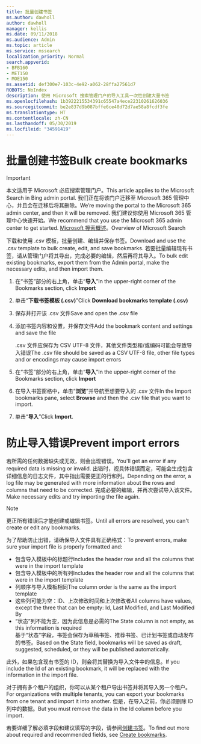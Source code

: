 ```yaml
---
title: 批量创建书签
ms.author: dawholl
author: dawholl
manager: kellis
ms.date: 09/11/2018
ms.audience: Admin
ms.topic: article
ms.service: mssearch
localization_priority: Normal
search.appverid:
- BFB160
- MET150
- MOE150
ms.assetid: def300e7-103c-4e92-a062-28ffa27561d7
ROBOTS: NoIndex
description: 使用 Microsoft 搜索管理门户的导入工具一次性创建大量书签
ms.openlocfilehash: 1b3922215534391c65547a4ece22310261626036
ms.sourcegitcommit: be2e837d9b087bffe6ce40d72d7ae58a8fcdf3fe
ms.translationtype: HT
ms.contentlocale: zh-CN
ms.lasthandoff: 05/30/2019
ms.locfileid: "34591419"
---
```

# <a name="bulk-create-bookmarks"></a><span data-ttu-id="b31a1-103">批量创建书签</span><span class="sxs-lookup"><span data-stu-id="b31a1-103">Bulk create bookmarks</span></span>

> [!IMPORTANT]
> <span data-ttu-id="b31a1-104">本文适用于 Microsoft 必应搜索管理门户。</span><span class="sxs-lookup"><span data-stu-id="b31a1-104">This article applies to the Microsoft Search in Bing admin portal.</span></span> <span data-ttu-id="b31a1-105">我们正在将该门户迁移至 Microsoft 365 管理中心，并且会在迁移后将其删除。</span><span class="sxs-lookup"><span data-stu-id="b31a1-105">We’re moving the portal to the Microsoft 365 admin center, and then it will be removed.</span></span> <span data-ttu-id="b31a1-106">我们建议你使用 Microsoft 365 管理中心快速开始。</span><span class="sxs-lookup"><span data-stu-id="b31a1-106">We recommend that you use the Microsoft 365 admin center to get started.</span></span> <span data-ttu-id="b31a1-107">[Microsoft 搜索概述](overview-microsoft-search.md)。</span><span class="sxs-lookup"><span data-stu-id="b31a1-107">Overview of Microsoft Search</span></span>
    
<span data-ttu-id="b31a1-108">下载和使用 .csv 模板，批量创建、编辑并保存书签。</span><span class="sxs-lookup"><span data-stu-id="b31a1-108">Download and use the .csv template to bulk create, edit, and save bookmarks.</span></span> <span data-ttu-id="b31a1-109">若要批量编辑现有书签，请从管理门户将其导出，完成必要的编辑，然后再将其导入。</span><span class="sxs-lookup"><span data-stu-id="b31a1-109">To bulk edit existing bookmarks, export them from the Admin portal, make the necessary edits, and then import them.</span></span>
  
1. <span data-ttu-id="b31a1-110">在“书签”部分的右上角，单击“**导入**”</span><span class="sxs-lookup"><span data-stu-id="b31a1-110">In the upper-right corner of the Bookmarks section, click **Import**</span></span>
    
2. <span data-ttu-id="b31a1-111">单击“**下载书签模板 (.csv)**”</span><span class="sxs-lookup"><span data-stu-id="b31a1-111">Click **Download bookmarks template (.csv)**</span></span>
    
3. <span data-ttu-id="b31a1-112">保存并打开该 .csv 文件</span><span class="sxs-lookup"><span data-stu-id="b31a1-112">Save and open the .csv file</span></span>
    
4. <span data-ttu-id="b31a1-113">添加书签内容和设置，并保存文件</span><span class="sxs-lookup"><span data-stu-id="b31a1-113">Add the bookmark content and settings and save the file</span></span>

    <span data-ttu-id="b31a1-114">.csv 文件应保存为 CSV UTF-8 文件，其他文件类型和/或编码可能会导致导入错误</span><span class="sxs-lookup"><span data-stu-id="b31a1-114">The .csv file should be saved as a CSV UTF-8 file, other file types and or encodings may cause import errors</span></span>
    
5. <span data-ttu-id="b31a1-115">在“书签”部分的右上角，单击“**导入**”</span><span class="sxs-lookup"><span data-stu-id="b31a1-115">In the upper-right corner of the Bookmarks section, click **Import**</span></span>
    
6. <span data-ttu-id="b31a1-116">在导入书签窗格中，单击“**浏览**”并导航至想要导入的 .csv 文件</span><span class="sxs-lookup"><span data-stu-id="b31a1-116">In the Import bookmarks pane, select **Browse** and then the .csv file that you want to import.</span></span> 
    
7. <span data-ttu-id="b31a1-117">单击“**导入**”</span><span class="sxs-lookup"><span data-stu-id="b31a1-117">Click **Import**.</span></span>

# <a name="prevent-import-errors"></a><span data-ttu-id="b31a1-118">防止导入错误</span><span class="sxs-lookup"><span data-stu-id="b31a1-118">Prevent import errors</span></span>      
<span data-ttu-id="b31a1-119">若所需的任何数据缺失或无效，则会出现错误。</span><span class="sxs-lookup"><span data-stu-id="b31a1-119">You'll get an error if any required data is missing or invalid.</span></span> <span data-ttu-id="b31a1-120">出错时，视具体错误而定，可能会生成包含详细信息的日志文件，其中指出需要更正的行和列。</span><span class="sxs-lookup"><span data-stu-id="b31a1-120">Depending on the error, a log file may be generated with more information about the rows and columns that need to be corrected.</span></span> <span data-ttu-id="b31a1-121">完成必要的编辑，并再次尝试导入该文件。</span><span class="sxs-lookup"><span data-stu-id="b31a1-121">Make necessary edits and try importing the file again.</span></span>

> [!NOTE]
> <span data-ttu-id="b31a1-122">更正所有错误后才能创建或编辑书签。</span><span class="sxs-lookup"><span data-stu-id="b31a1-122">Until all errors are resolved, you can't create or edit any bookmarks.</span></span> 

<span data-ttu-id="b31a1-123">为了帮助防止出错，请确保导入文件具有正确格式：</span><span class="sxs-lookup"><span data-stu-id="b31a1-123">To prevent errors, make sure your import file is properly formatted and:</span></span>
- <span data-ttu-id="b31a1-124">包含导入模板中的标题行</span><span class="sxs-lookup"><span data-stu-id="b31a1-124">Includes the header row and all the columns that were in the import template</span></span>
- <span data-ttu-id="b31a1-125">包含导入模板中的所有列</span><span class="sxs-lookup"><span data-stu-id="b31a1-125">Includes the header row and all the columns that were in the import template</span></span>
- <span data-ttu-id="b31a1-126">列顺序与导入模板相同</span><span class="sxs-lookup"><span data-stu-id="b31a1-126">The column order is the same as the import template</span></span>
- <span data-ttu-id="b31a1-127">这些列可能为空：ID、上次修改时间和上次修改者</span><span class="sxs-lookup"><span data-stu-id="b31a1-127">All columns have values, except the three that can be empty: Id, Last Modified, and Last Modified By</span></span>
- <span data-ttu-id="b31a1-128">“状态”列不能为空，因为此信息是必需的</span><span class="sxs-lookup"><span data-stu-id="b31a1-128">The State column is not empty, as this information is required</span></span>  
<span data-ttu-id="b31a1-129">基于“状态”字段，书签会保存为草稿书签、推荐书签、已计划书签或自动发布的书签。</span><span class="sxs-lookup"><span data-stu-id="b31a1-129">Based on the State field, bookmarks will be saved as draft, suggested, scheduled, or they will be published automatically.</span></span>

<span data-ttu-id="b31a1-130">此外，如果包含现有书签的 ID，则会将其替换为导入文件中的信息。</span><span class="sxs-lookup"><span data-stu-id="b31a1-130">If you include the Id of an existing bookmark, it will be replaced with the information in the import file.</span></span>

<span data-ttu-id="b31a1-131">对于拥有多个租户的组织，你可以从某个租户导出书签并将其导入另一个租户。</span><span class="sxs-lookup"><span data-stu-id="b31a1-131">For organizations with multiple tenants, you can export your bookmarks from one tenant and import it into another.</span></span> <span data-ttu-id="b31a1-132">但是，在导入之前，你必须删除 ID 列中的数据。</span><span class="sxs-lookup"><span data-stu-id="b31a1-132">But you must remove the data in the Id column before you import.</span></span>

<span data-ttu-id="b31a1-133">若要详细了解必填字段和建议填写的字段，请参阅[创建书签](create-bookmarks.md)。</span><span class="sxs-lookup"><span data-stu-id="b31a1-133">To find out more about required and recommended fields, see [Create bookmarks](create-bookmarks.md).</span></span>
